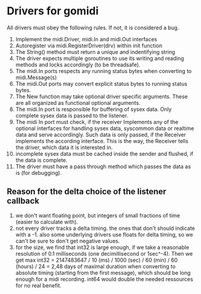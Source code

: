 
# Drivers for gomidi

All drivers must obey the following rules. If not, it is considered a bug.

1. Implement the midi.Driver, midi.In and midi.Out interfaces
2. Autoregister via midi.RegisterDriver(drv) within init function
3. The String() method must return a unique and indentifying string
4. The driver expects multiple goroutines to use its writing and reading methods and locks accordingly (to be threadsafe).
5. The midi.In ports respects any running status bytes when converting to midi.Message(s)
6. The midi.Out ports may convert explicit status bytes to running status bytes.
7. The New function may take optional driver specific arguments. These are all organized as functional optional arguments.
8. The midi.In port is responsible for buffering of sysex data. Only complete sysex data is passed to the listener.
9. The midi In port must check, if the receiver Implements any of the optional interfaces for handling sysex data, syscommon
   data or realtime data and serve accordingly. Such data is only passed, if the Receiver implements the according interface.
   This is the way, the Receiver tells the driver, which data it is interested in.
10. incomplete sysex data must be cached inside the sender and flushed, if the data is complete.
11. The driver must have a pass through method which passes the data as is (for debugging).

## Reason for the delta choice of the listener callback

1. we don't want floating point, but integers of small fractions of time (easier to calculate with).
2. not every driver tracks a delta timing. the ones that don't should indicate with a -1. also some underlying drivers
   use floats for delta timing, so we can't be sure to don't get negative values.
3. for the size, we find that int32 is large enough, if we take a reasonable resolution 
   of 0.1 milliseconds (one decimillisecond or 1sec^-4). Then we get
     max int32  = 2147483647 / 10 (ms) / 1000 (sec) / 60 (min) / 60 (hours) / 24 = 2,48 days 
   of maximal duration when converting to absolute timing (starting from the first message), which should be 
   long enough for a midi recording.
    int64 would double the needed ressources for no real benefit.

